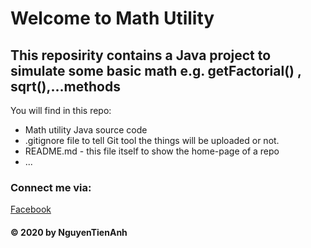 # Welcome to Math Utility 
## This reposirity contains a Java project to simulate some basic math e.g. getFactorial() , sqrt(),...methods

You will find  in this repo:
* Math utility Java source code 
* .gitignore file to tell Git tool the things will be uploaded
 or not.
*  README.md - this file itself to show the home-page of a repo
* ...

### Connect me via:
[Facebook](https://https://www.facebook.com/tienanh.nguyen.9022662)
#### © 2020 by NguyenTienAnh